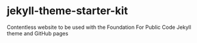 # jekyll-theme-starter-kit
Contentless website to be used with the Foundation For Public Code Jekyll theme and GitHub pages
